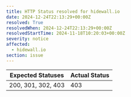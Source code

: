 ```yaml
---
title: HTTP Status resolved for hidewall.io
date: 2024-12-24T22:13:29+00:00Z
resolved: True
resolvedWhen: 2024-12-24T22:13:29+00:00Z
resolvedStartTime: 2024-11-18T10:20:03+00:00Z
severity: notice
affected:
  - hidewall.io
section: issue
---
```


| Expected Statuses | Actual Status  |
|-------------------|----------------|
| 200, 301, 302, 403 | 403 |
